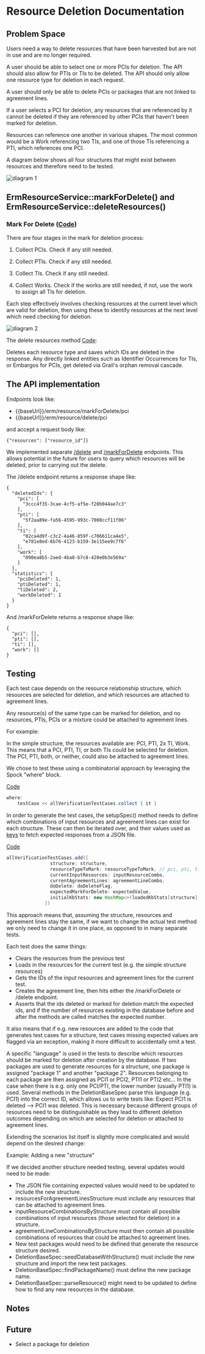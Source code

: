 # Resource Deletion Documentation

## Problem Space

Users need a way to delete resources that have been harvested but are not in use and are no longer required. 

A user should be able to select one or more PCIs for deletion. The API should also allow for PTIs or TIs to be deleted. The API should only allow one resource type for deletion in each request.

A user should only be able to delete PCIs or packages that are not linked to agreement lines. 

If a user selects a PCI for deletion, any resources that are referenced by it cannot be deleted if they are referenced by other PCIs that haven't been marked for deletion. 

Resources can reference one another in various shapes. The most common would be a Work referencing two TIs, and one of those TIs referencing a PTI, which references one PCI. 

A diagram below shows all four structures that might exist between resources and therefore need to be tested.

![diagram 1](./deleteStructuresDiagram.png)


## ErmResourceService::markForDelete() and ErmResourceService::deleteResources()


### Mark For Delete ([Code](https://github.com/folio-org/mod-agreements/blob/da1f030fd174d3efab1aa38aca5b7553331f58c0/service/grails-app/services/org/olf/ErmResourceService.groovy#L134))


There are four stages in the mark for deletion process:

1) Collect PCIs. Check if any still needed.


2) Collect PTIs. Check if any still needed.


3) Collect TIs. Check if any still needed.


4) Collect Works. Check if the works are still needed, if not, use the work to assign all TIs for deletion. 

Each step effectively involves checking resources at the current level which are valid for deletion, then using these to identify resources at the next level which need checking for deletion.


![diagram 2](./deleteResourcesDiagram.png)

The delete resources method [Code](https://github.com/folio-org/mod-agreements/blob/da1f030fd174d3efab1aa38aca5b7553331f58c0/service/grails-app/services/org/olf/ErmResourceService.groovy#L295):

Deletes each resource type and saves which IDs are deleted in the response. Any directly linked entities such as Identifier Occurrences for TIs, or Embargos for PCIs, get deleted via Grail's orphan removal cascade.

## The API implementation

Endpoints look like: 

- {{baseUrl}}/erm/resource/markForDelete/pci
- {{baseUrl}}/erm/resource/delete/pci

and accept a request body like: 

```{"resources": ["resource_id"]}```

We implemented separate [/delete](https://github.com/folio-org/mod-agreements/blob/da1f030fd174d3efab1aa38aca5b7553331f58c0/service/grails-app/controllers/org/olf/ResourceController.groovy#L489) and [/markForDelete](https://github.com/folio-org/mod-agreements/blob/da1f030fd174d3efab1aa38aca5b7553331f58c0/service/grails-app/controllers/org/olf/ResourceController.groovy#L463) endpoints. This allows potential in the future for users to query which resources will be deleted, prior to carrying out the delete.

The /delete endpoint returns a response shape like:

```
{
  "deletedIds": {
    "pci": [
      "3ccc4f35-3cae-4cf5-af5e-f20b044ae7c3"
    ],
    "pti": [
      "5f2aa89e-fa56-4595-993c-7008ccf11f06"
    ],
    "ti": [
      "02ca4d9f-c3c2-4a46-859f-c706611ca4e5",
      "e781e8ed-6b76-4123-b159-3e115ee9c7f6"
    ],
    "work": [
      "090ea8b5-2aed-4ba8-b7c8-420e0b3e569a"
    ]
  },
  "statistics": {
    "pciDeleted": 1,
    "ptiDeleted": 1,
    "tiDeleted": 2,
    "workDeleted": 1
  }
}
```

And /markForDelete returns a response shape like:
```
{
  "pci": [],
  "pti": [],
  "ti": [],
  "work": []
}
```


## Testing

Each test case depends on the resource relationship structure, which resources are selected for deletion, and which resources are attached to agreement lines.

Any resource(s) of the same type can be marked for deletion, and no resources, PTIs, PCIs or a mixture could be attached to agreement lines. 

For example:

In the simple structure, the resources available are: PCI, PTI, 2x TI, Work. This means that a PCI, PTI, TI, or both TIs could be selected for deletion. The PCI, PTI, both, or neither, could also be attached to agreement lines.

We chose to test these using a combinatorial approach by leveraging the Spock "where" block.

[Code](https://github.com/folio-org/mod-agreements/blob/da1f030fd174d3efab1aa38aca5b7553331f58c0/service/src/integration-test/groovy/org/olf/DeleteResources/ResourceDeletionSpec.groovy#L187)
```java
where:
    testCase << allVerificationTestCases.collect { it }

```

In order to generate the test cases, the setupSpec() method needs to define which combinations of input resources and agreement lines can exist for each structure. These can then be iterated over, and their values used as [keys](https://github.com/folio-org/mod-agreements/blob/da1f030fd174d3efab1aa38aca5b7553331f58c0/service/src/integration-test/groovy/org/olf/DeleteResources/ResourceDeletionSpec.groovy#L78) to fetch expected responses from a JSON file.

[Code](https://github.com/folio-org/mod-agreements/blob/da1f030fd174d3efab1aa38aca5b7553331f58c0/service/src/integration-test/groovy/org/olf/DeleteResources/ResourceDeletionSpec.groovy#L93)
```java
allVerificationTestCases.add([
                structure: structure,
                resourceTypeToMark: resourceTypeToMark, // pci, pti, ti
                currentInputResources: inputResourceCombo,
                currentAgreementLines: agreementLineCombo,
                doDelete: doDeleteFlag,
                expectedMarkForDelete: expectedValue,
                initialKbStats: new HashMap<>(loadedKbStats[structure])
              ])
```

This approach means that, assuming the structure, resources and agreement lines stay the same, if we want to change the actual test method we only need to change it in one place, as opposed to in many separate tests. 

Each test does the same things:

- Clears the resources from the previous test
- Loads in the resources for the current test (e.g. the simple structure resources)
- Gets the IDs of the input resources and agreement lines for the current test.
- Creates the agreement line, then hits either the /markForDelete or /delete endpoint.
- Asserts that the ids deleted or marked for deletion match the expected ids, and if the number of resources existing in the database before and after the methods are called matches the expected number.

It also means that if e.g. new resources are added to the code that generates test cases for a structure, test cases missing expected values are flagged via an exception, making it more difficult to accidentally omit a test. 

A specific "language" is used in the tests to describe which resources should be marked for deletion after creation by the database. If two packages are used to generate resources for a structure, one package is assigned "package 1" and another "package 2". Resources belonging to each package are then assigned as PCI1 or PCI2, PTI1 or PTI2 etc... In the case when there is e.g. only one PCI/PTI, the lower number (usually PTI1) is used.  Several methods in the DeletionBaseSpec parse this language (e.g. PCI1) into the correct ID, which allows us to write tests like: Expect PCI1 is deleted --> PCI1 was deleted. This is necessary because different groups of resources need to be distinguishable as they lead to different deletion outcomes depending on which are selected for deletion or attached to agreement lines.

Extending the scenarios list itself is slightly more complicated and would depend on the desired change:

Example: Adding a new "structure"

If we decided another structure needed testing, several updates would need to be made:

- The JSON file containing expected values would need to be updated to include the new structure.
- resourcesForAgreementLinesStructure must include any resources that can be attached to agreement lines.
- inputResourceCombinationsByStructure must contain all possible combinations of input resources (those selected for deletion) in a structure.
- agreementLineCombinationsByStructure must then contain all possible combinations of resources that could be attached to agreement lines.
- New test packages would need to be defined that generate the resource structure desired.
- DeletionBaseSpec::seedDatabaseWithStructure() must include the new structure and import the new test packages.
- DeletionBaseSpec::findPackageName() must define the new package name.
- DeletionBaseSpec::parseResource() might need to be updated to define how to find any new resources in the database. 



## Notes


## Future

- Select a package for deletion